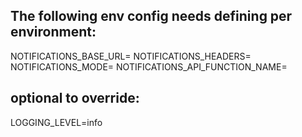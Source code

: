## The following env config needs defining per environment:

NOTIFICATIONS_BASE_URL=
NOTIFICATIONS_HEADERS=
NOTIFICATIONS_MODE=
NOTIFICATIONS_API_FUNCTION_NAME=


## optional to override:
LOGGING_LEVEL=info
